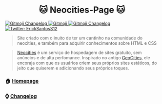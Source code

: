 <h1 align="center">🐱 Neocities-Page 🐱</h1>
<p>
  <a href="https://github.com/ericksantos12/Neocities-Page/actions/workflows/neocities.yml">
    <img src="https://github.com/ericksantos12/Neocities-Page/actions/workflows/neocities.yml/badge.svg" alt="Gitmoji Changelog">
  </a>
  <a href="https://gitmoji.dev">
    <img src="https://img.shields.io/badge/gitmoji-%20😜%20😍-FFDD67.svg?style=flat-square" alt="Gitmoji">
  </a>
  <a href="https://github.com/frinyvonnick/gitmoji-changelog">
    <img src="https://img.shields.io/badge/Changelog-gitmoji-brightgreen.svg" alt="Gitmoji Changelog">
  </a>
  <a href="https://twitter.com/ErickSantosS12" target="_blank">
    <img alt="Twitter: ErickSantosS12" src="https://img.shields.io/twitter/follow/ErickSantosS12.svg?style=social" />
  </a>
</p>

> Site criado com o inuito de ter um cantinho na comunidade do neocities, e também para adquirir conhecimentos sobre HTML e CSS

> [Neocities](https://neocities.org) é um serviço de hospedagem de sites gratuito, sem anúncios e de alta perfomance. Inspirado no antigo [GeoCities](https://pt.wikipedia.org/wiki/Yahoo!_GeoCities), ele encoraja com que os usuários criem seus próprios sites estáticos, do jeito que quiserem e adicionando seus próprios toques.


### 🏠 [Homepage](https://ericksantos12.neocities.org)
### ⌚ [Changelog](https://github.com/ericksantos12/Neocities-Page/blob/main/CHANGELOG.md)


